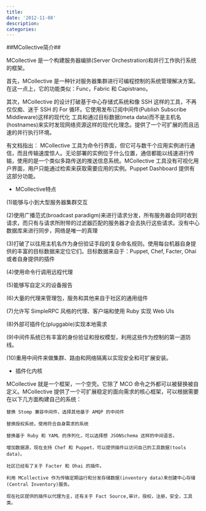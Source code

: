 ```yaml
---
title:
date: '2012-11-08'
description:
categories:
---
```


##MCollective简介## 

MCollective 是一个构建服务器编排(Server Orchestration)和并行工作执行系统的框架。

首先，MCollective 是一种针对服务器集群进行可编程控制的系统管理解决方案。在这一点上，它的功能类似：Func，Fabric  和 Capistrano。

其次，MCollective 的设计打破基于中心存储式系统和像 SSH 这样的工具，不再仅仅痴、迷于 SSH 的 For 循环。它使用发布订阅中间件(Publish Subscribe Middleware)这样的现代化
工具和通过目标数据(meta data)而不是主机名(hostnames)来实时发现网络资源这样的现代化理念。提供了一个可扩展的而且迅速的并行执行环境。

有文档指出： MCollective 工具为命令行界面，但它可与数千个应用实例进行通信，而且传输速度惊人。无论部署的实例位于什么位置，通信都能以线速进行传输，使用的是一个类似多路传送的推送信息系统。MCollective 工具没有可视化用户界面，用户只能通过检索来获取需要应用的实例。Puppet Dashboard 提供有这部分功能。

* MCollective特点

(1)能够与小到大型服务器集群交互

(2)使用广播范式(broadcast paradigm)来进行请求分发，所有服务器会同时收到请求，而只有与请求所附带的过滤器匹配的服务器才会去执行这些请求。没有中心数据库来进行同步，网络是唯一的真理

(3)打破了以往用主机名作为身份验证手段的复杂命名规则。使用每台机器自身提供的丰富的目标数据来定位它们。目标数据来自于：Puppet, Chef, Facter, Ohai 或者自身提供的插件

(4)使用命令行调用远程代理

(5)能够写自定义的设备报告

(6)大量的代理来管理包，服务和其他来自于社区的通用组件

(7)允许写 SimpleRPC 风格的代理、客户端和使用 Ruby 实现 Web UIs

(8)外部可插件化(pluggable)实现本地需求

(9)中间件系统已有丰富的身份验证和授权模型，利用这些作为控制的第一道防线。

(10)重用中间件来做集群、路由和网络隔离以实现安全和可扩展安装。

* 插件化内核 

MCollective 就是一个框架，一个空壳。它除了 MCO 命令之外都可以被替换被自定义。MCollective 提供了一个可扩展稳定的面向需求的核心框架，可以根据需要在以下几方面构建自己的系统：

    替换 Stomp 兼容中间件，选择其他基于 AMQP 的中间件

    替换授权系统，使用符合自身需求的系统

    替换基于 Ruby 和 YAML 的序列化，可以选择想 JSONSchema 这样的中间语言。

    增加数据源，现在支持 Chef 和 Puppet，可以提供插件以访问自己的工具数据(tools data)。

    社区已经有了关于 Facter 和 Ohai 的插件。

    利用 MCollective 作为传输定期运行和分发存储数据(inventory data)来创建中心存储(Central Inventory)服务。

    现在社区提供的插件以代理为主，还有关于 Fact Source,审计，授权，注册，安全，工具类。
